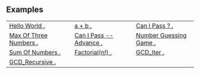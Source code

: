 <span></span>
## Examples
<table>
  <tr>
    <td><a href="./helloworld">Hello World .</a></td>
    <td><a href="./a_plus_b">a + b .</a></td>
    <td><a href="./canIpass">Can I Pass ? .</a></td>
  </tr>
  <tr>
    <td><a href="./maxOfThreeNumbers">Max Of Three Numbers .</a></td>
    <td><a href="./canIpassAdv">Can I Pass -- Advance .</a></td>
    <td><a href="./NumberGuessingGame">Number Guessing Game .</a></td>
  </tr>
  <tr>
    <td><a href="./sumOfNumbers">Sum Of Numbers .</a></td>
    <td><a href="./Factorial">Factorial(n!) .</a></td>
    <td><a href="./gcdIter">GCD_Iter .</a></td>
  </tr>
  <tr>
    <td><a href="./gcdRecu">GCD_Recursive .</a></td>
  </tr>
 </table>
